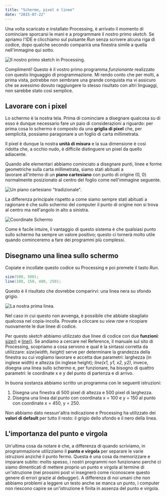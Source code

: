 ```yaml
---
title: "Schermo, pixel e linee"
date: "2015-07-22"
---
```


Una volta scaricato e installato Processing, è arrivato il momento di cominciare sporcarsi le mani e a programmare il nostro primo _sketch_. Se apriamo l'IDE e clicchiamo sul pulsante _Run_ senza scrivere alcuna riga di codice, dopo qualche secondo comparirà una finestra simile a quella nell'immagine qui sotto.

![Il nostro primo sketch in Processing.](/assets/img/Processing_primo_sketch-275x300.png)

Complimenti! Questo è il vostro primo programma _funzionante_ realizzato con questo linguaggio di programmazione. Mi rendo conto che per molti, a prima vista, potrebbe non sembrare una grande conquista ma vi assicuro che se avessimo dovuto raggiungere lo stesso risultato con altri linguaggi, non sarebbe stato così semplice.

## Lavorare con i pixel

Lo schermo è la nostra tela. Prima di cominciare a disegnare qualcosa su di esso è dunque necessario fare un paio di considerazioni a riguardo: per prima cosa lo schermo è composto da una **griglia di pixel** che, per semplicità, possiamo paragonare a un foglio di carta millimetrata.

Il pixel è dunque la nostra **unità di misura** e la sua dimensione è così ridotta che, a occhio nudo, è difficile distinguere un pixel da quello adiacente.

Quando alle elementari abbiamo cominciato a disegnare punti, linee e forme geometriche sulla carta millimetrata, siamo stati abituati a lavorare all'interno di un **piano cartesiano** con punto di origine (0, 0) normalmente posizionato al centro del foglio come nell'immagine seguente.

![Un piano cartesiano "tradizionale".](/assets/img/Processing_piano_cartesiano.png)

La differenza principale rispetto a come siamo sempre stati abituati a ragionare è che sullo schermo del computer il punto di origine non si trova al centro ma nell'angolo in alto a sinistra.

![Coordinate Schermo](/assets/img/Processing_piano_schermo.png)

Come è facile intuire, il vantaggio di questo sistema è che qualsiasi punto sullo schermo ha sempre un valore positivo; questo ci tornerà molto utile quando cominceremo a fare dei programmi più complessi.

## Disegnamo una linea sullo schermo

Copiate e incollate questo codice su Processing e poi premete il tasto _Run_.

```java
size(500, 500);
line(100, 150, 400, 250);
```

Questo è il risultato che dovrebbe comparirvi: una linea nera su sfondo grigio.

![La nostra prima linea.](/assets/img/Processing_line-988x1024.png)

Nel caso in cui questo non avvenga, è possibile che abbiate sbagliato qualcosa nel copia-incolla. Provate a cliccare su _view raw_ e ricopiare nuovamente le due linee di codice.

Per questo _sketch_ abbiamo utilizzato due linee di codice con due **funzioni**: [size()](https://processing.org/reference/size_.html) e [line()](https://processing.org/reference/line_.html). Se andiamo a cercare nel Reference, il manuale sul sito di Processing, scopriamo a cosa servono e qual è la sintassi corretta da utilizzare: _size(width, height)_ serve per determinare la grandezza della finestra su cui vogliamo lavorare e accetta due parametri: larghezza (in inglese width) e altezza (in inglese height); _line(x1, y1, x2, y2)_, invece, disegna una linea sullo schermo e, per funzionare, ha bisogno di quattro parametri: le coordinate x e y del punto di partenza e di arrivo.

In buona sostanza abbiamo scritto un programma con le seguenti istruzioni:

1. Disegna una finestra di 500 pixel di altezza e 500 pixel di larghezza.
2. Disegna una linea dal punto con coordinata x = 100 e y = 150 al punto con coordinate x = 450, y = 250.

Non abbiamo dato nessun'altra indicazione e Processing ha utilizzato dei **valori di default** per tutto il resto: il grigio dello sfondo e il nero della linea.

## L'importanza del punto e virgola

Un'ultima cosa da notare è che, a differenza di quando scriviamo, in programmazione utilizziamo il **punto e virgola** per separare le varie istruzioni anziché il punto fermo. Questa è una cosa da memorizzare e imparare subito: molto spesso, i nostri programmi non funzionano perché ci siamo dimenticati di mettere proprio un punto e virgola al termine di un'istruzione (nei prossimi post vi insegnerò come riconoscere questo genere di errori grazie al debugger). A differenza di noi umani che non abbiamo problemi a leggere un testo anche se manca un punto, i computer non riescono capire se un'istruzione è finita in assenza del punto e virgola.
